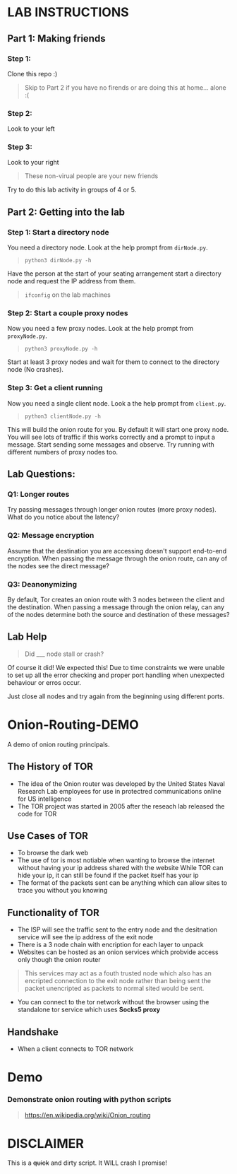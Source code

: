 # LAB INSTRUCTIONS
## 

## Part 1: Making friends
### Step 1:
Clone this repo :)
> Skip to Part 2 if you have no firends or are doing this at home... alone :(
### Step 2: 
Look to your left

### Step 3:
Look to your right

> These non-virual people are your new friends

Try to do this lab activity in groups of 4 or 5.

## Part 2: Getting into the lab

### Step 1: Start a directory node
You need a directory node. Look at the help prompt from `dirNode.py`.
> `python3 dirNode.py -h`

Have the person at the start of your seating arrangement start a directory node and request the IP address from them.
> `ifconfig` on the lab machines

### Step 2: Start a couple proxy nodes
Now you need a few proxy nodes. Look at the help prompt from `proxyNode.py`.
> `python3 proxyNode.py -h`

Start at least 3 proxy nodes and wait for them to connect to the directory node (No crashes).

### Step 3: Get a client running
Now you need a single client node. Look a the help prompt from `client.py`.
> `python3 clientNode.py -h`

This will build the onion route for you. By default it will start one proxy node. You will see lots of traffic if this works correctly and a prompt to input a message.
Start sending some messages and observe. Try running with different numbers of proxy nodes too.

## Lab Questions:
### Q1: Longer routes
Try passing messages through longer onion routes (more proxy nodes). What do you notice about the latency?

### Q2: Message encryption
Assume that the destination you are accessing doesn't support end-to-end encryption. When passing the message through the onion route, can any of the nodes see the direct message?

### Q3: Deanonymizing
By default, Tor creates an onion route with 3 nodes between the client and the destination. When passing a message through the onion relay, can any of the nodes determine both the source and destination of these messages?


## Lab Help

> Did ___ node stall or crash?

Of course it did! We expected this! Due to time constraints we were unable to set up all the error checking and proper port handling when unexpected behaviour or erros occur.

Just close all nodes and try again from the beginning using different ports.

# Onion-Routing-DEMO
A demo of onion routing principals.

## The History of TOR
* The idea of the Onion router was developed by the United States Naval Research Lab employees for use in protectred communications online for US intelligence
* The TOR project was started in 2005 after the reseach lab released the code for TOR
## Use Cases of TOR
* To browse the dark web
* The use of tor is most notiable when wanting to browse the internet without having your ip address shared with the website
While TOR can hide your ip, it can still be found if the packet itself has your ip
* The format of the packets sent can be anything which can allow sites to trace you without you knowing
## Functionality of TOR
* The ISP will see the traffic sent to the entry node and the desitnation service will see the ip address of the exit node
* There is a 3 node chain with encription for each layer to unpack
* Websites can be hosted as an onion services which probvide access only though the onion router
> This services may act as a fouth trusted node which also has an encripted connection to the exit node rather than being sent the packet unencripted as packets to normal sited would be sent.
* You can connect to the tor network without the browser using the standalone tor service which uses **Socks5 proxy**
## Handshake
* When a client connects to TOR network 

# Demo

### Demonstrate onion routing with python scripts

> https://en.wikipedia.org/wiki/Onion_routing

# DISCLAIMER

This is a ~~quick~~ and dirty script. It WILL crash I promise!
